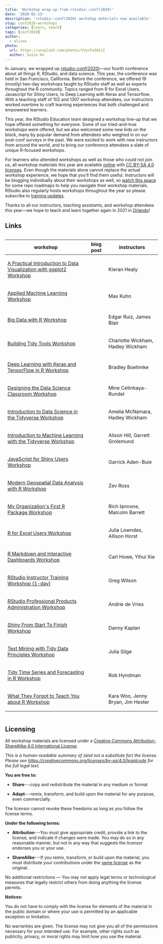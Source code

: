```yaml
---
title: 'Workshop wrap-up from rstudio::conf(2020)'
date: '2020-02-13'
description: 'rstudio::conf(2020) workshop materials now available'
slug: conf2020-workshops
categories: [learn, teach]
tags: [conf2020]
author:
  - alison
photo:
  url: https://unsplash.com/photos/tVyrFo50iiI
  author: Susie Ho
---
```


In January, we wrapped up [rstudio::conf(2020)](https://rstudio.com/conference/)&mdash;our fourth conference about all things R, RStudio, and data science. This year, the conference was held in San Francisco, California. Before the conference, we offered 19 (mostly) two-day workshops taught by RStudio staff as well as experts throughout the R community. Topics ranged from R for Excel Users, Javascript for Shiny Users, to Deep Learning with Keras and Tensorflow. With a teaching staff of 102 and 1307 workshop attendees, our instructors worked overtime to craft learning experiences that both challenged and empowered learners.

This year, the RStudio Education team designed a workshop line-up that we hope offered something for everyone. Some of our tried-and-true workshops were offered, but we also welcomed some new kids on the block, many by popular demand from attendees who weighed in on our post-conf surveys in the past. We were excited to work with new instructors from around the world, and to bring our conference attendees a slate of unique R-focused workshops.

For learners who attended workshops as well as those who could not join us, all workshop materials this year are available [online](https://github.com/rstudio-conf-2020) with [CC BY-SA 4.0 licenses](#licensing). Even though the materials alone cannot replace the actual workshop experience, we hope that you’ll find them useful. Instructors will be blogging individually about their workshops as well, so [watch this space](/tags/conf2020) for some repo roadmaps to help you navigate their workshop materials. RStudio also regularly hosts workshops throughout the year so please subscribe to [training updates](https://www.rstudio.com/about/subscription-management/). 

Thanks to all our instructors, teaching assistants, and workshop attendees this year&mdash;we hope to teach and learn together again in 2021 in [Orlando](https://rstd.io/conf)!

## Links

<!--html_preserve--><style>html {
  font-family: -apple-system, BlinkMacSystemFont, 'Segoe UI', Roboto, Oxygen, Ubuntu, Cantarell, 'Helvetica Neue', 'Fira Sans', 'Droid Sans', Arial, sans-serif;
}

#snxtunlclz .gt_table {
  display: table;
  border-collapse: collapse;
  margin-left: auto;
  margin-right: auto;
  color: #333333;
  font-size: 16px;
  background-color: #FFFFFF;
  width: auto;
  border-top-style: solid;
  border-top-width: 2px;
  border-top-color: #A8A8A8;
  border-bottom-style: solid;
  border-bottom-width: 2px;
  border-bottom-color: #A8A8A8;
}

#snxtunlclz .gt_heading {
  background-color: #FFFFFF;
  border-bottom-color: #FFFFFF;
  border-left-style: hidden;
  border-left-width: 1px;
  border-left-color: #D3D3D3;
  border-right-style: hidden;
  border-right-width: 1px;
  border-right-color: #D3D3D3;
}

#snxtunlclz .gt_title {
  color: #333333;
  font-size: 125%;
  font-weight: initial;
  padding-top: 4px;
  padding-bottom: 4px;
  border-bottom-color: #FFFFFF;
  border-bottom-width: 0;
}

#snxtunlclz .gt_subtitle {
  color: #333333;
  font-size: 85%;
  font-weight: initial;
  padding-top: 0;
  padding-bottom: 4px;
  border-top-color: #FFFFFF;
  border-top-width: 0;
}

#snxtunlclz .gt_bottom_border {
  border-bottom-style: solid;
  border-bottom-width: 2px;
  border-bottom-color: #D3D3D3;
}

#snxtunlclz .gt_col_headings {
  border-top-style: solid;
  border-top-width: 2px;
  border-top-color: #D3D3D3;
  border-bottom-style: solid;
  border-bottom-width: 2px;
  border-bottom-color: #D3D3D3;
  border-left-style: none;
  border-left-width: 1px;
  border-left-color: #D3D3D3;
  border-right-style: none;
  border-right-width: 1px;
  border-right-color: #D3D3D3;
}

#snxtunlclz .gt_col_heading {
  color: #333333;
  background-color: #FFFFFF;
  font-size: 100%;
  font-weight: normal;
  text-transform: inherit;
  vertical-align: bottom;
  padding-top: 4px;
  padding-bottom: 4px;
  padding-left: 5px;
  padding-right: 5px;
  overflow-x: hidden;
}

#snxtunlclz .gt_column_spanner {
  color: #333333;
  background-color: #FFFFFF;
  font-size: 100%;
  font-weight: normal;
  text-transform: inherit;
  vertical-align: bottom;
  border-bottom-style: solid;
  border-bottom-width: 2px;
  border-bottom-color: #D3D3D3;
  padding-top: 4px;
  padding-bottom: 4px;
  overflow-x: hidden;
  display: inline-block;
  width: 97%;
}

#snxtunlclz .gt_group_heading {
  padding: 8px;
  color: #333333;
  background-color: #FFFFFF;
  font-size: 100%;
  font-weight: initial;
  text-transform: inherit;
  border-top-style: solid;
  border-top-width: 2px;
  border-top-color: #D3D3D3;
  border-bottom-style: solid;
  border-bottom-width: 2px;
  border-bottom-color: #D3D3D3;
  border-left-style: none;
  border-left-width: 1px;
  border-left-color: #D3D3D3;
  border-right-style: none;
  border-right-width: 1px;
  border-right-color: #D3D3D3;
  vertical-align: middle;
}

#snxtunlclz .gt_empty_group_heading {
  padding: 0.5px;
  color: #333333;
  background-color: #FFFFFF;
  font-size: 100%;
  font-weight: initial;
  border-top-style: solid;
  border-top-width: 2px;
  border-top-color: #D3D3D3;
  border-bottom-style: solid;
  border-bottom-width: 2px;
  border-bottom-color: #D3D3D3;
  vertical-align: middle;
}

#snxtunlclz .gt_striped {
  background-color: rgba(128, 128, 128, 0.05);
}

#snxtunlclz .gt_from_md > :first-child {
  margin-top: 0;
}

#snxtunlclz .gt_from_md > :last-child {
  margin-bottom: 0;
}

#snxtunlclz .gt_row {
  padding-top: 8px;
  padding-bottom: 8px;
  padding-left: 5px;
  padding-right: 5px;
  margin: 10px;
  border-top-style: solid;
  border-top-width: 1px;
  border-top-color: #D3D3D3;
  border-left-style: none;
  border-left-width: 1px;
  border-left-color: #D3D3D3;
  border-right-style: none;
  border-right-width: 1px;
  border-right-color: #D3D3D3;
  vertical-align: middle;
  overflow-x: hidden;
}

#snxtunlclz .gt_stub {
  color: #333333;
  background-color: #FFFFFF;
  font-weight: initial;
  text-transform: inherit;
  border-right-style: solid;
  border-right-width: 2px;
  border-right-color: #D3D3D3;
  padding-left: 12px;
}

#snxtunlclz .gt_summary_row {
  color: #333333;
  background-color: #FFFFFF;
  text-transform: inherit;
  padding-top: 8px;
  padding-bottom: 8px;
  padding-left: 5px;
  padding-right: 5px;
}

#snxtunlclz .gt_first_summary_row {
  padding-top: 8px;
  padding-bottom: 8px;
  padding-left: 5px;
  padding-right: 5px;
  border-top-style: solid;
  border-top-width: 2px;
  border-top-color: #D3D3D3;
}

#snxtunlclz .gt_grand_summary_row {
  color: #333333;
  background-color: #FFFFFF;
  text-transform: inherit;
  padding-top: 8px;
  padding-bottom: 8px;
  padding-left: 5px;
  padding-right: 5px;
}

#snxtunlclz .gt_first_grand_summary_row {
  padding-top: 8px;
  padding-bottom: 8px;
  padding-left: 5px;
  padding-right: 5px;
  border-top-style: double;
  border-top-width: 6px;
  border-top-color: #D3D3D3;
}

#snxtunlclz .gt_table_body {
  border-top-style: solid;
  border-top-width: 2px;
  border-top-color: #D3D3D3;
  border-bottom-style: solid;
  border-bottom-width: 2px;
  border-bottom-color: #D3D3D3;
}

#snxtunlclz .gt_footnotes {
  color: #333333;
  background-color: #FFFFFF;
  border-bottom-style: none;
  border-bottom-width: 2px;
  border-bottom-color: #D3D3D3;
  border-left-style: none;
  border-left-width: 2px;
  border-left-color: #D3D3D3;
  border-right-style: none;
  border-right-width: 2px;
  border-right-color: #D3D3D3;
}

#snxtunlclz .gt_footnote {
  margin: 0px;
  font-size: 90%;
  padding: 4px;
}

#snxtunlclz .gt_sourcenotes {
  color: #333333;
  background-color: #FFFFFF;
  border-bottom-style: none;
  border-bottom-width: 2px;
  border-bottom-color: #D3D3D3;
  border-left-style: none;
  border-left-width: 2px;
  border-left-color: #D3D3D3;
  border-right-style: none;
  border-right-width: 2px;
  border-right-color: #D3D3D3;
}

#snxtunlclz .gt_sourcenote {
  font-size: 90%;
  padding: 4px;
}

#snxtunlclz .gt_left {
  text-align: left;
}

#snxtunlclz .gt_center {
  text-align: center;
}

#snxtunlclz .gt_right {
  text-align: right;
  font-variant-numeric: tabular-nums;
}

#snxtunlclz .gt_font_normal {
  font-weight: normal;
}

#snxtunlclz .gt_font_bold {
  font-weight: bold;
}

#snxtunlclz .gt_font_italic {
  font-style: italic;
}

#snxtunlclz .gt_super {
  font-size: 65%;
}

#snxtunlclz .gt_footnote_marks {
  font-style: italic;
  font-size: 65%;
}
</style>
<div id="snxtunlclz" style="overflow-x:auto;overflow-y:auto;width:auto;height:auto;"><table class="gt_table">
  
  <thead class="gt_col_headings">
    <tr>
      <th class="gt_col_heading gt_columns_bottom_border gt_center" rowspan="1" colspan="1">workshop</th>
      <th class="gt_col_heading gt_columns_bottom_border gt_center" rowspan="1" colspan="1">blog post</th>
      <th class="gt_col_heading gt_columns_bottom_border gt_left" rowspan="1" colspan="1">instructors</th>
    </tr>
  </thead>
  <tbody class="gt_table_body">
    <tr>
      <td class="gt_row gt_center"><div class='gt_from_md'><p><a href='https://rstd.io/conf20-dataviz'>A Practical Introduction to Data Visualization with ggplot2 Workshop</a></p>
</div></td>
      <td class="gt_row gt_center"><div class='gt_from_md'></div></td>
      <td class="gt_row gt_left"><div class='gt_from_md'><p>Kieran Healy</p>
</div></td>
    </tr>
    <tr>
      <td class="gt_row gt_center gt_striped"><div class='gt_from_md'><p><a href='https://rstd.io/conf20-applied-ml'>Applied Machine Learning Workshop</a></p>
</div></td>
      <td class="gt_row gt_center gt_striped"><div class='gt_from_md'></div></td>
      <td class="gt_row gt_left gt_striped"><div class='gt_from_md'><p>Max Kuhn</p>
</div></td>
    </tr>
    <tr>
      <td class="gt_row gt_center"><div class='gt_from_md'><p><a href='https://rstd.io/conf20-big-data'>Big Data with R Workshop</a></p>
</div></td>
      <td class="gt_row gt_center"><div class='gt_from_md'></div></td>
      <td class="gt_row gt_left"><div class='gt_from_md'><p>Edgar Ruiz, James Blair</p>
</div></td>
    </tr>
    <tr>
      <td class="gt_row gt_center gt_striped"><div class='gt_from_md'><p><a href='https://rstd.io/conf20-tidy-tools'>Building Tidy Tools Workshop</a></p>
</div></td>
      <td class="gt_row gt_center gt_striped"><div class='gt_from_md'></div></td>
      <td class="gt_row gt_left gt_striped"><div class='gt_from_md'><p>Charlotte Wickham, Hadley Wickham</p>
</div></td>
    </tr>
    <tr>
      <td class="gt_row gt_center"><div class='gt_from_md'><p><a href='https://rstd.io/conf20-dl'>Deep Learning with Keras and TensorFlow in R Workshop</a></p>
</div></td>
      <td class="gt_row gt_center"><div class='gt_from_md'></div></td>
      <td class="gt_row gt_left"><div class='gt_from_md'><p>Bradley Boehmke</p>
</div></td>
    </tr>
    <tr>
      <td class="gt_row gt_center gt_striped"><div class='gt_from_md'><p><a href='https://rstd.io/conf20-design-ds-class'>Designing the Data Science Classroom Workshop</a></p>
</div></td>
      <td class="gt_row gt_center gt_striped"><div class='gt_from_md'></div></td>
      <td class="gt_row gt_left gt_striped"><div class='gt_from_md'><p>Mine Cetinkaya-Rundel</p>
</div></td>
    </tr>
    <tr>
      <td class="gt_row gt_center"><div class='gt_from_md'><p><a href='https://rstd.io/conf20-ds-tidy'>Introduction to Data Science in the Tidyverse Workshop</a></p>
</div></td>
      <td class="gt_row gt_center"><div class='gt_from_md'></div></td>
      <td class="gt_row gt_left"><div class='gt_from_md'><p>Amelia McNamara, Hadley Wickham</p>
</div></td>
    </tr>
    <tr>
      <td class="gt_row gt_center gt_striped"><div class='gt_from_md'><p><a href='https://rstd.io/conf20-intro-ml'>Introduction to Machine Learning with the Tidyverse Workshop</a></p>
</div></td>
      <td class="gt_row gt_center gt_striped"><div class='gt_from_md'><p><a href='/blog/2020/02/conf20-intro-ml/'><!--html_preserve--><i class="fas  fa-paperclip "></i><!--/html_preserve--></a></p>
</div></td>
      <td class="gt_row gt_left gt_striped"><div class='gt_from_md'><p>Alison Hill, Garrett Grolemund</p>
</div></td>
    </tr>
    <tr>
      <td class="gt_row gt_center"><div class='gt_from_md'><p><a href='https://rstd.io/conf20-shiny-js'>JavaScript for Shiny Users Workshop</a></p>
</div></td>
      <td class="gt_row gt_center"><div class='gt_from_md'></div></td>
      <td class="gt_row gt_left"><div class='gt_from_md'><p>Garrick Aden-Buie</p>
</div></td>
    </tr>
    <tr>
      <td class="gt_row gt_center gt_striped"><div class='gt_from_md'><p><a href='https://rstd.io/conf20-geospatial'>Modern Geospatial Data Analysis with R Workshop</a></p>
</div></td>
      <td class="gt_row gt_center gt_striped"><div class='gt_from_md'></div></td>
      <td class="gt_row gt_left gt_striped"><div class='gt_from_md'><p>Zev Ross</p>
</div></td>
    </tr>
    <tr>
      <td class="gt_row gt_center"><div class='gt_from_md'><p><a href='https://rstd.io/conf20-org-pkg'>My Organization's First R Package Workshop</a></p>
</div></td>
      <td class="gt_row gt_center"><div class='gt_from_md'></div></td>
      <td class="gt_row gt_left"><div class='gt_from_md'><p>Rich Iannone, Malcolm Barrett</p>
</div></td>
    </tr>
    <tr>
      <td class="gt_row gt_center gt_striped"><div class='gt_from_md'><p><a href='https://rstd.io/conf20-r-excel'>R for Excel Users Workshop</a></p>
</div></td>
      <td class="gt_row gt_center gt_striped"><div class='gt_from_md'></div></td>
      <td class="gt_row gt_left gt_striped"><div class='gt_from_md'><p>Julia Lowndes, Allison Horst</p>
</div></td>
    </tr>
    <tr>
      <td class="gt_row gt_center"><div class='gt_from_md'><p><a href='https://rstd.io/conf20-rmd-dash'>R Markdown and Interactive Dashboards Workshop</a></p>
</div></td>
      <td class="gt_row gt_center"><div class='gt_from_md'></div></td>
      <td class="gt_row gt_left"><div class='gt_from_md'><p>Carl Howe, Yihui Xie</p>
</div></td>
    </tr>
    <tr>
      <td class="gt_row gt_center gt_striped"><div class='gt_from_md'><p><a href='https://rstd.io/conf20-instructor'>RStudio Instructor Training Workshop (1-day)</a></p>
</div></td>
      <td class="gt_row gt_center gt_striped"><div class='gt_from_md'></div></td>
      <td class="gt_row gt_left gt_striped"><div class='gt_from_md'><p>Greg Wilson</p>
</div></td>
    </tr>
    <tr>
      <td class="gt_row gt_center"><div class='gt_from_md'><p><a href='https://rstd.io/conf20-pro'>RStudio Professional Products Administration Workshop</a></p>
</div></td>
      <td class="gt_row gt_center"><div class='gt_from_md'></div></td>
      <td class="gt_row gt_left"><div class='gt_from_md'><p>Andrie de Vries</p>
</div></td>
    </tr>
    <tr>
      <td class="gt_row gt_center gt_striped"><div class='gt_from_md'><p><a href='https://rstd.io/conf20-intro-shiny'>Shiny From Start To Finish Workshop</a></p>
</div></td>
      <td class="gt_row gt_center gt_striped"><div class='gt_from_md'></div></td>
      <td class="gt_row gt_left gt_striped"><div class='gt_from_md'><p>Danny Kaplan</p>
</div></td>
    </tr>
    <tr>
      <td class="gt_row gt_center"><div class='gt_from_md'><p><a href='https://rstd.io/conf20-tidytext'>Text Mining with Tidy Data Principles Workshop</a></p>
</div></td>
      <td class="gt_row gt_center"><div class='gt_from_md'><p><a href='/blog/2020/02/conf20-tidytext/'><!--html_preserve--><i class="fas  fa-paperclip "></i><!--/html_preserve--></a></p>
</div></td>
      <td class="gt_row gt_left"><div class='gt_from_md'><p>Julia Silge</p>
</div></td>
    </tr>
    <tr>
      <td class="gt_row gt_center gt_striped"><div class='gt_from_md'><p><a href='https://rstd.io/conf20-ts'>Tidy Time Series and Forecasting in R Workshop</a></p>
</div></td>
      <td class="gt_row gt_center gt_striped"><div class='gt_from_md'><p><a href='/blog/2020/02/conf20-ts/'><!--html_preserve--><i class="fas  fa-paperclip "></i><!--/html_preserve--></a></p>
</div></td>
      <td class="gt_row gt_left gt_striped"><div class='gt_from_md'><p>Rob Hyndman</p>
</div></td>
    </tr>
    <tr>
      <td class="gt_row gt_center"><div class='gt_from_md'><p><a href='https://rstd.io/conf20-wtf'>What They Forgot to Teach You about R Workshop</a></p>
</div></td>
      <td class="gt_row gt_center"><div class='gt_from_md'><p><a href='/blog/2020/02/conf20-wtf/'><!--html_preserve--><i class="fas  fa-paperclip "></i><!--/html_preserve--></a></p>
</div></td>
      <td class="gt_row gt_left"><div class='gt_from_md'><p>Kara Woo, Jenny Bryan, Jim Hester</p>
</div></td>
    </tr>
  </tbody>
  
  
</table></div><!--/html_preserve-->

## Licensing

All workshop materials are
licensed under a [Creative Commons Attribution-ShareAlike 4.0 International License](https://creativecommons.org/licenses/by-sa/4.0/).

<center>
<i class="fab fa-creative-commons fa-2x"></i><i class="fab fa-creative-commons-by fa-2x"></i><i class="fab fa-creative-commons-sa fa-2x"></i>
</center>

*This is a human-readable summary of (and not a substitute for) the license.
Please see <https://creativecommons.org/licenses/by-sa/4.0/legalcode> for the full legal text.*

**You are free to:**

- **Share**---copy and redistribute the material in any medium or
  format

- **Adapt**---remix, transform, and build upon the material
  for any purpose, even commercially. 

The licensor cannot revoke these freedoms as long as you follow the
license terms.

**Under the following terms:**

- **Attribution**---You must give appropriate credit, provide a link
  to the license, and indicate if changes were made. You may do so in
  any reasonable manner, but not in any way that suggests the licensor
  endorses you or your use.

- **ShareAlike**---If you remix, transform, or build upon the material, 
  you must distribute your contributions under the 
  [same license](https://creativecommons.org/licenses/by-sa/4.0/) as 
  the original. 
  
No additional restrictions — You may not apply legal terms or technological 
measures that legally restrict others from doing anything the license permits. 

**Notices:**

You do not have to comply with the license for elements of the
material in the public domain or where your use is permitted by an
applicable exception or limitation.

No warranties are given. The license may not give you all of the
permissions necessary for your intended use. For example, other rights
such as publicity, privacy, or moral rights may limit how you use the
material.
